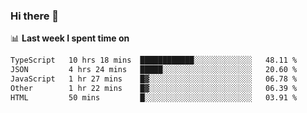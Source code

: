 ### Hi there 👋

<!--
**DBvc/DBvc** is a ✨ _special_ ✨ repository because its `README.md` (this file) appears on your GitHub profile.

Here are some ideas to get you started:

- 🔭 I’m currently working on ...
- 🌱 I’m currently learning ...
- 👯 I’m looking to collaborate on ...
- 🤔 I’m looking for help with ...
- 💬 Ask me about ...
- 📫 How to reach me: ...
- 😄 Pronouns: ...
- ⚡ Fun fact: ...
-->

📊 **Last week I spent time on**
<!--START_SECTION:waka-->

```txt
TypeScript   10 hrs 18 mins  ████████████░░░░░░░░░░░░░   48.11 %
JSON         4 hrs 24 mins   █████░░░░░░░░░░░░░░░░░░░░   20.60 %
JavaScript   1 hr 27 mins    █▓░░░░░░░░░░░░░░░░░░░░░░░   06.78 %
Other        1 hr 22 mins    █▓░░░░░░░░░░░░░░░░░░░░░░░   06.39 %
HTML         50 mins         █░░░░░░░░░░░░░░░░░░░░░░░░   03.91 %
```

<!--END_SECTION:waka-->
